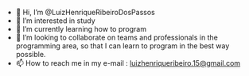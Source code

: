 - 👋 Hi, I’m @LuizHenriqueRibeiroDosPassos
- 👀 I’m interested in study
- 🌱 I’m currently learning how to program
- 💞️ I’m looking to collaborate on teams and professionals in the programming area, so that I can learn to program in the best way possible.
- 📫 How to reach me in my e-mail : luizhenriqueribeiro.15@gmail.com

<!---
LuizHenriqueRibeiroDosPassos/LuizHenriqueRibeiroDosPassos is a ✨ special ✨ repository because its `README.md` (this file) appears on your GitHub profile.
You can click the Preview link to take a look at your changes.
--->
